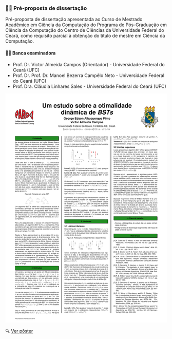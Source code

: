 ### :man_student: Pré-proposta de dissertação

Pré-proposta de dissertação apresentada ao Curso de Mestrado Acadêmico em Ciência da Computação do Programa de Pós-Graduação em Ciência da Computação do Centro de Ciências da Universidade Federal do Ceará, como requisito parcial à obtenção do título de mestre em Ciência da Computação.

#### :teacher: Banca examinadora
- Prof. Dr. Victor Almeida Campos (Orientador) - Universidade Federal do Ceará (UFC)
- Prof. Dr. Prof. Dr. Manoel Bezerra Campêlo Neto - Universidade Federal do Ceará (UFC)
- Prof. Dra. Cláudia Linhares Sales - Universidade Federal do Ceará (UFC)

![Pôster](.github/poster.png)

:mag: [Ver pôster](poster.pdf)